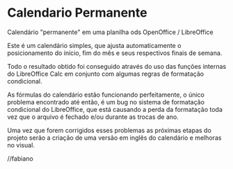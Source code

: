 # Calendario Permanente
Calendário "permanente" em uma planilha ods OpenOffice / LibreOffice

Este é um calendário simples, que ajusta automaticamente o posicionamento do início, fim do mês e seus respectivos finais de semana.

Todo o resultado obtido foi conseguido através do uso das funções internas do LibreOffice Calc em conjunto com algumas regras de formatação condicional.

As fórmulas do calendário estão funcionando perfeitamente, o único problema encontrado até então, é um bug no sistema de formatação condicional do LibreOffice, que está causando a perda da formatação toda vez que o arquivo é fechado e/ou durante as trocas de ano.

Uma vez que forem corrigidos esses problemas as próximas etapas do projeto serão a criação de uma versão em inglês do calendário e melhoras no visual.

//fabiano
